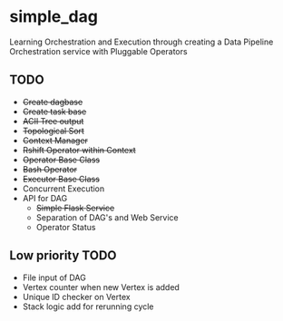 # simple_dag
Learning Orchestration and Execution through creating a Data Pipeline Orchestration service with Pluggable Operators

## TODO
- ~~Create dagbase~~
- ~~Create task base~~
- ~~ACII Tree output~~
- ~~Topological Sort~~
- ~~Context Manager~~
- ~~Rshift Operator within Context~~
- ~~Operator Base Class~~
- ~~Bash Operator~~
- ~~Executor Base Class~~
- Concurrent Execution
- API for DAG
    - ~~Simple Flask Service~~
    - Separation of DAG's and Web Service
    - Operator Status

## Low priority TODO
- File input of DAG
- Vertex counter when new Vertex is added
- Unique ID checker on Vertex
- Stack logic add for rerunning cycle

